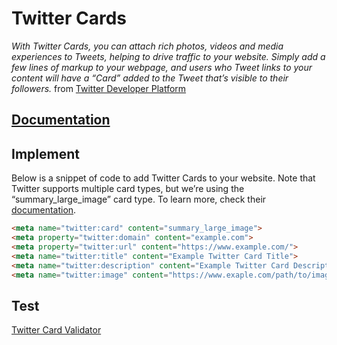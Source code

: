 # Twitter Cards

*With Twitter Cards, you can attach rich photos, videos and media experiences to Tweets, helping to drive traffic to your website. Simply add a few lines of markup to your webpage, and users who Tweet links to your content will have a “Card” added to the Tweet that’s visible to their followers.* from [Twitter Developer Platform](https://developer.twitter.com/en/docs/twitter-for-websites/cards/overview/abouts-cards)

## [Documentation](https://developer.twitter.com/en/docs/twitter-for-websites/cards/guides/getting-started)
## Implement

Below is a snippet of code to add Twitter Cards to your website. Note that Twitter supports multiple card types, but we’re using the “summary_large_image” card type. To learn more, check their [documentation](https://developer.twitter.com/en/docs/twitter-for-websites/cards/guides/getting-started).


```html
<meta name="twitter:card" content="summary_large_image">
<meta property="twitter:domain" content="example.com">
<meta property="twitter:url" content="https://www.example.com/">
<meta name="twitter:title" content="Example Twitter Card Title">
<meta name="twitter:description" content="Example Twitter Card Description">
<meta name="twitter:image" content="https://www.exaple.com/path/to/image.png">
```

## Test

[Twitter Card Validator](https://cards-dev.twitter.com/validator)